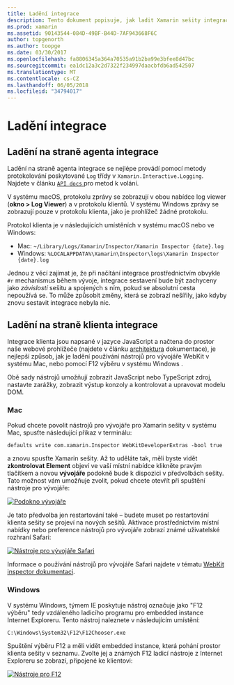 ```yaml
---
title: Ladění integrace
description: Tento dokument popisuje, jak ladit Xamarin sešity integrace, straně agenta a klienta v systému Windows a macu.
ms.prod: xamarin
ms.assetid: 90143544-084D-49BF-B44D-7AF943668F6C
author: topgenorth
ms.author: toopge
ms.date: 03/30/2017
ms.openlocfilehash: fa8806345a364a70535a91b2ba99e3bfee8d47bc
ms.sourcegitcommit: ea1dc12a3c2d7322f234997daacbfdb6ad542507
ms.translationtype: MT
ms.contentlocale: cs-CZ
ms.lasthandoff: 06/05/2018
ms.locfileid: "34794017"
---
```

# <a name="debugging-integrations"></a>Ladění integrace

## <a name="debugging-agent-side-integrations"></a>Ladění na straně agenta integrace

Ladění na straně agenta integrace se nejlépe provádí pomocí metody protokolování poskytované `Log` třídy v `Xamarin.Interactive.Logging`. Najdete v článku [ `API docs` ](https://developer.xamarin.com/api/type/Xamarin.Interactive.Logging.Log/) pro metod k volání.

V systému macOS, protokolu zprávy se zobrazují v obou nabídce log viewer (**okno > Log Viewer**) a v protokolu klientů. V systému Windows zprávy se zobrazují pouze v protokolu klienta, jako je prohlížeč žádné protokolu.

Protokol klienta je v následujících umístěních v systému macOS nebo ve Windows:

- Mac: `~/Library/Logs/Xamarin/Inspector/Xamarin Inspector {date}.log`
- Windows: `%LOCALAPPDATA%\Xamarin\Inspector\logs\Xamarin Inspector {date}.log`

Jednou z věcí zajímat je, že při načítání integrace prostřednictvím obvykle `#r` mechanismus během vývoje, integrace sestavení bude být zachyceny jako _závislostí_ sešitu a spojených s ním, pokud se absolutní cesta nepoužívá se. To může způsobit změny, která se zobrazí nešířily, jako kdyby znovu sestavit integrace nebyla nic.

## <a name="debugging-client-side-integrations"></a>Ladění na straně klienta integrace

Integrace klienta jsou napsané v jazyce JavaScript a načtena do prostor naše webové prohlížeče (najdete v článku [architektura](~/tools/workbooks/sdk/architecture.md) dokumentace), je nejlepší způsob, jak je ladění používání nástrojů pro vývojáře WebKit v systému Mac, nebo pomocí F12 výběru v systému Windows .

Obě sady nástrojů umožňují zobrazit JavaScript nebo TypeScript zdroj, nastavte zarážky, zobrazit výstup konzoly a kontrolovat a upravovat modelu DOM.

### <a name="mac"></a>Mac

Pokud chcete povolit nástrojů pro vývojáře pro Xamarin sešity v systému Mac, spusťte následující příkaz v terminálu:

```shell
defaults write com.xamarin.Inspector WebKitDeveloperExtras -bool true
```

a znovu spusťte Xamarin sešity. Až to uděláte tak, měli byste vidět **zkontrolovat Element** objeví ve vaší místní nabídce klikněte pravým tlačítkem a novou **vývojáře** podokně bude k dispozici v předvolbách sešity. Tato možnost vám umožňuje zvolit, pokud chcete otevřít při spuštění nástroje pro vývojáře:

[![Podokno vývojáře](debugging-images/developer-pane-small.png)](debugging-images/developer-pane.png#lightbox)

Je tato předvolba jen restartování také – budete muset po restartování klienta sešity se projeví na nových sešitů. Aktivace prostřednictvím místní nabídky nebo preference nástrojů pro vývojáře zobrazí známé uživatelské rozhraní Safari:

[![Nástroje pro vývojáře Safari](debugging-images/mac-dev-tools.png)](debugging-images/mac-dev-tools.png#lightbox)

Informace o používání nástrojů pro vývojáře Safari najdete v tématu [WebKit inspector dokumentaci][webkit-docs].

### <a name="windows"></a>Windows

V systému Windows, týmem IE poskytuje nástroj označuje jako "F12 výběru" tedy vzdáleného ladicího programu pro embedded instance Internet Exploreru. Tento nástroj naleznete v následujícím umístění:

```shell
C:\Windows\System32\F12\F12Chooser.exe
```

Spuštění výběru F12 a měli vidět embedded instance, která pohání prostor klienta sešity v seznamu. Zvolte jej a známých F12 ladicí nástroje z Internet Exploreru se zobrazí, připojené ke klientovi:

[![Nástroje pro F12](debugging-images/windows-dev-tools.png)](debugging-images/windows-dev-tools.png#lightbox)

[webkit-docs]: https://trac.webkit.org/wiki/WebInspector
